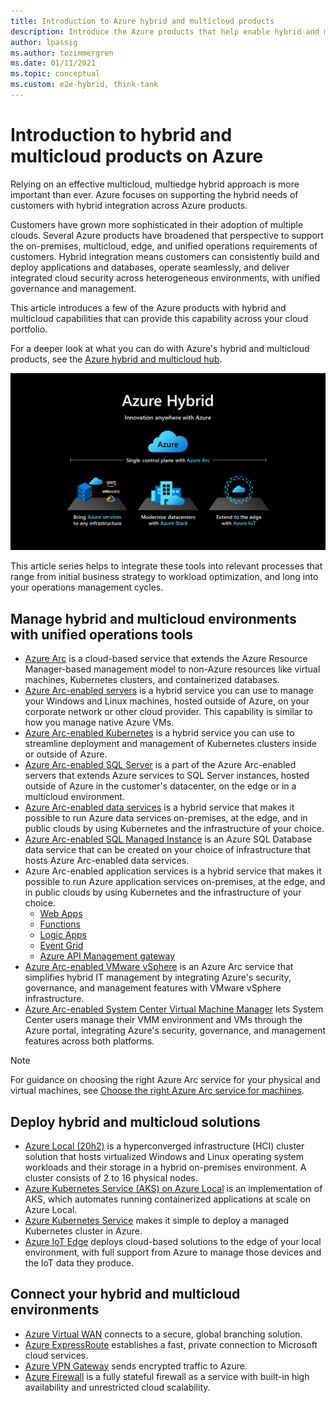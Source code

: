 ```yaml
---
title: Introduction to Azure hybrid and multicloud products
description: Introduce the Azure products that help enable hybrid and multicloud solutions.
author: lpassig
ms.author: tozimmergren
ms.date: 01/11/2021
ms.topic: conceptual
ms.custom: e2e-hybrid, think-tank
---
```


# Introduction to hybrid and multicloud products on Azure

Relying on an effective multicloud, multiedge hybrid approach is more important than ever. Azure focuses on supporting the hybrid needs of customers with hybrid integration across Azure products.

Customers have grown more sophisticated in their adoption of multiple clouds. Several Azure products have broadened that perspective to support the on-premises, multicloud, edge, and unified operations requirements of customers. Hybrid integration means customers can consistently build and deploy applications and databases, operate seamlessly, and deliver integrated cloud security across heterogeneous environments, with unified governance and management.

This article introduces a few of the Azure products with hybrid and multicloud capabilities that can provide this capability across your cloud portfolio.

For a deeper look at what you can do with Azure's hybrid and multicloud products, see the [Azure hybrid and multicloud hub](/hybrid/).

![Diagram that shows an overview of the Azure hybrid and multicloud products listed in this article.](../../_images/hybrid/hybrid-hero-slide.png)

This article series helps to integrate these tools into relevant processes that range from initial business strategy to workload optimization, and long into your operations management cycles.

## Manage hybrid and multicloud environments with unified operations tools

- [Azure Arc](/azure/azure-arc/?toc=/azure/cloud-adoption-framework/toc.json&bc=/azure/cloud-adoption-framework/_bread/toc.json) is a cloud-based service that extends the Azure Resource Manager-based management model to non-Azure resources like virtual machines, Kubernetes clusters, and containerized databases.
- [Azure Arc-enabled servers](/azure/azure-arc/servers/overview?toc=/azure/cloud-adoption-framework/toc.json&bc=/azure/cloud-adoption-framework/_bread/toc.json) is a hybrid service you can use to manage your Windows and Linux machines, hosted outside of Azure, on your corporate network or other cloud provider. This capability is similar to how you manage native Azure VMs.
- [Azure Arc-enabled Kubernetes](/azure/azure-arc/kubernetes/overview?toc=/azure/cloud-adoption-framework/toc.json&bc=/azure/cloud-adoption-framework/_bread/toc.json) is a hybrid service you can use to streamline deployment and management of Kubernetes clusters inside or outside of Azure.
- [Azure Arc-enabled SQL Server](/sql/sql-server/azure-arc/overview?toc=/azure/cloud-adoption-framework/toc.json&bc=/azure/cloud-adoption-framework/_bread/toc.json) is a part of the Azure Arc-enabled servers that extends Azure services to SQL Server instances, hosted outside of Azure in the customer's datacenter, on the edge or in a multicloud environment.
- [Azure Arc-enabled data services](/azure/azure-arc/data/overview?toc=/azure/cloud-adoption-framework/toc.json&bc=/azure/cloud-adoption-framework/_bread/toc.json) is a hybrid service that makes it possible to run Azure data services on-premises, at the edge, and in public clouds by using Kubernetes and the infrastructure of your choice.
- [Azure Arc-enabled SQL Managed Instance](/azure/azure-arc/data/managed-instance-overview?toc=/azure/cloud-adoption-framework/toc.json&bc=/azure/cloud-adoption-framework/_bread/toc.json) is an Azure SQL Database data service that can be created on your choice of infrastructure that hosts Azure Arc-enabled data services.
- Azure Arc-enabled application services is a hybrid service that makes it possible to run Azure application services on-premises, at the edge, and in public clouds by using Kubernetes and the infrastructure of your choice.
  - [Web Apps](/azure/app-service/overview-arc-integration?toc=/azure/cloud-adoption-framework/toc.json&bc=/azure/cloud-adoption-framework/_bread/toc.json)
  - [Functions](/azure/app-service/overview-arc-integration?toc=/azure/cloud-adoption-framework/toc.json&bc=/azure/cloud-adoption-framework/_bread/toc.json)
  - [Logic Apps](/azure/app-service/overview-arc-integration?toc=/azure/cloud-adoption-framework/toc.json&bc=/azure/cloud-adoption-framework/_bread/toc.json)
  - [Event Grid](/azure/event-grid/kubernetes/?toc=/azure/cloud-adoption-framework/toc.json&bc=/azure/cloud-adoption-framework/_bread/toc.json)
  - [Azure API Management gateway](/azure/api-management/how-to-deploy-self-hosted-gateway-azure-arc?toc=/azure/cloud-adoption-framework/toc.json&bc=/azure/cloud-adoption-framework/_bread/toc.json)
- [Azure Arc-enabled VMware vSphere](/azure/azure-arc/vmware-vsphere/overview?toc=/azure/cloud-adoption-framework/toc.json&bc=/azure/cloud-adoption-framework/_bread/toc.json) is an Azure Arc service that simplifies hybrid IT management by integrating Azure's security, governance, and management features with VMware vSphere infrastructure.
- [Azure Arc-enabled System Center Virtual Machine Manager](/azure/azure-arc/system-center-virtual-machine-manager/overview?toc=/azure/cloud-adoption-framework/toc.json&bc=/azure/cloud-adoption-framework/_bread/toc.json) lets System Center users manage their VMM environment and VMs through the Azure portal, integrating Azure's security, governance, and management features across both platforms.

>[!NOTE]
>For guidance on choosing the right Azure Arc service for your physical and virtual machines, see [Choose the right Azure Arc service for machines](/azure/azure-arc/choose-service).

## Deploy hybrid and multicloud solutions

- [Azure Local (20h2)](/azure-stack/hci/overview?toc=/azure/cloud-adoption-framework/toc.json&bc=/azure/cloud-adoption-framework/_bread/toc.json) is a hyperconverged infrastructure (HCI) cluster solution that hosts virtualized Windows and Linux operating system workloads and their storage in a hybrid on-premises environment. A cluster consists of 2 to 16 physical nodes.
- [Azure Kubernetes Service (AKS) on Azure Local](/azure-stack/aks-hci/overview?toc=/azure/cloud-adoption-framework/toc.json&bc=/azure/cloud-adoption-framework/_bread/toc.json) is an implementation of AKS, which automates running containerized applications at scale on Azure Local.
- [Azure Kubernetes Service](/azure/aks/intro-kubernetes?toc=/azure/cloud-adoption-framework/toc.json&bc=/azure/cloud-adoption-framework/_bread/toc.json) makes it simple to deploy a managed Kubernetes cluster in Azure.
- [Azure IoT Edge](/azure/iot-edge/?toc=/azure/cloud-adoption-framework/toc.json&bc=/azure/cloud-adoption-framework/_bread/toc.json) deploys cloud-based solutions to the edge of your local environment, with full support from Azure to manage those devices and the IoT data they produce.

## Connect your hybrid and multicloud environments

- [Azure Virtual WAN](/azure/virtual-wan/?toc=/azure/cloud-adoption-framework/toc.json&bc=/azure/cloud-adoption-framework/_bread/toc.json) connects to a secure, global branching solution.
- [Azure ExpressRoute](/azure/expressroute/?toc=/azure/cloud-adoption-framework/toc.json&bc=/azure/cloud-adoption-framework/_bread/toc.json) establishes a fast, private connection to Microsoft cloud services.
- [Azure VPN Gateway](/azure/vpn-gateway/vpn-gateway-about-vpngateways?toc=/azure/cloud-adoption-framework/toc.json&bc=/azure/cloud-adoption-framework/_bread/toc.json) sends encrypted traffic to Azure.
- [Azure Firewall](/azure/firewall/overview?toc=/azure/cloud-adoption-framework/toc.json&bc=/azure/cloud-adoption-framework/_bread/toc.json) is a fully stateful firewall as a service with built-in high availability and unrestricted cloud scalability.
